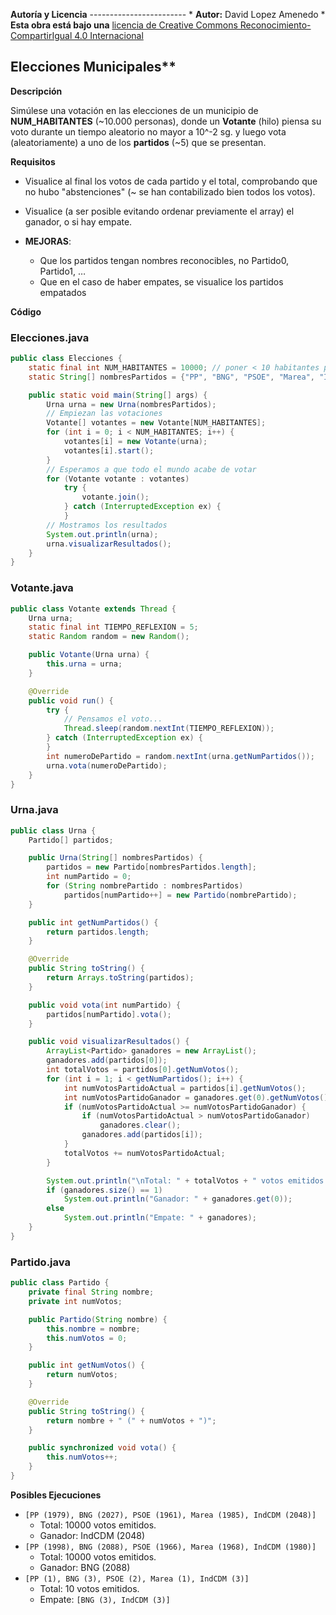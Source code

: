 **Autoría y Licencia** ------------------------ * **Autor:** David Lopez Amenedo * **Esta obra está bajo una** [licencia de Creative Commons Reconocimiento-CompartirIgual 4.0 Internacional](https://creativecommons.org/licenses/by-sa/4.0/)

## Elecciones Municipales**

**Descripción**


Simúlese una votación en las elecciones de un municipio de **NUM_HABITANTES** (~10.000 personas), donde un **Votante** (hilo) piensa su voto durante un tiempo aleatorio no mayor a 10^-2 sg. y luego vota (aleatoriamente) a uno de los **partidos** (~5) que se presentan.

**Requisitos**

* Visualice al final los votos de cada partido y el total, comprobando que no hubo "abstenciones" (~ se han contabilizado bien todos los votos).
* Visualice (a ser posible evitando ordenar previamente el array) el ganador, o si hay empate.

* **MEJORAS**:
	+ Que los partidos tengan nombres reconocibles, no Partido0, Partido1, …
	+ Que en el caso de haber empates, se visualice los partidos empatados

**Código**

### Elecciones.java
```java
public class Elecciones {
    static final int NUM_HABITANTES = 10000; // poner < 10 habitantes para simular empates
    static String[] nombresPartidos = {"PP", "BNG", "PSOE", "Marea", "IndCDM"};

    public static void main(String[] args) {
        Urna urna = new Urna(nombresPartidos);
        // Empiezan las votaciones
        Votante[] votantes = new Votante[NUM_HABITANTES];
        for (int i = 0; i < NUM_HABITANTES; i++) {
            votantes[i] = new Votante(urna);
            votantes[i].start();
        }
        // Esperamos a que todo el mundo acabe de votar
        for (Votante votante : votantes)
            try {
                votante.join();
            } catch (InterruptedException ex) {
            }
        // Mostramos los resultados
        System.out.println(urna);
        urna.visualizarResultados();
    }
}
```

### Votante.java
```java
public class Votante extends Thread {
    Urna urna;
    static final int TIEMPO_REFLEXION = 5;
    static Random random = new Random();

    public Votante(Urna urna) {
        this.urna = urna;
    }

    @Override
    public void run() {
        try {
            // Pensamos el voto...
            Thread.sleep(random.nextInt(TIEMPO_REFLEXION));
        } catch (InterruptedException ex) {
        }
        int numeroDePartido = random.nextInt(urna.getNumPartidos());
        urna.vota(numeroDePartido);
    }
}
```

### Urna.java
```java
public class Urna {
    Partido[] partidos;

    public Urna(String[] nombresPartidos) {
        partidos = new Partido[nombresPartidos.length];
        int numPartido = 0;
        for (String nombrePartido : nombresPartidos)
            partidos[numPartido++] = new Partido(nombrePartido);
    }

    public int getNumPartidos() {
        return partidos.length;
    }

    @Override
    public String toString() {
        return Arrays.toString(partidos);
    }

    public void vota(int numPartido) {
        partidos[numPartido].vota();
    }

    public void visualizarResultados() {
        ArrayList<Partido> ganadores = new ArrayList();
        ganadores.add(partidos[0]);
        int totalVotos = partidos[0].getNumVotos();
        for (int i = 1; i < getNumPartidos(); i++) {
            int numVotosPartidoActual = partidos[i].getNumVotos();
            int numVotosPartidoGanador = ganadores.get(0).getNumVotos();
            if (numVotosPartidoActual >= numVotosPartidoGanador) {
                if (numVotosPartidoActual > numVotosPartidoGanador)
                    ganadores.clear();
                ganadores.add(partidos[i]);
            }
            totalVotos += numVotosPartidoActual;
        }

        System.out.println("\nTotal: " + totalVotos + " votos emitidos.");
        if (ganadores.size() == 1)
            System.out.println("Ganador: " + ganadores.get(0));
        else
            System.out.println("Empate: " + ganadores);
    }
}
```

### Partido.java
```java
public class Partido {
    private final String nombre;
    private int numVotos;

    public Partido(String nombre) {
        this.nombre = nombre;
        this.numVotos = 0;
    }

    public int getNumVotos() {
        return numVotos;
    }

    @Override
    public String toString() {
        return nombre + " (" + numVotos + ")";
    }

    public synchronized void vota() {
        this.numVotos++;
    }
}
```

**Posibles Ejecuciones**


* `[PP (1979), BNG (2027), PSOE (1961), Marea (1985), IndCDM (2048)]`
	+ Total: 10000 votos emitidos.
	+ Ganador: IndCDM (2048)
* `[PP (1998), BNG (2088), PSOE (1966), Marea (1968), IndCDM (1980)]`
	+ Total: 10000 votos emitidos.
	+ Ganador: BNG (2088)
* `[PP (1), BNG (3), PSOE (2), Marea (1), IndCDM (3)]`
	+ Total: 10 votos emitidos.
	+ Empate: `[BNG (3), IndCDM (3)]`